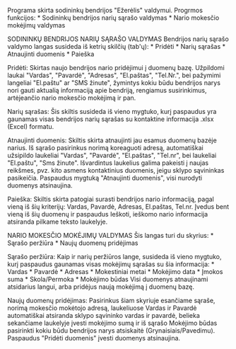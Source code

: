 Programa skirta sodininkų bendrijos "Ežerėlis" valdymui. Progrmos funkcijos:
    * Sodininkų bendrijos narių sąrašo valdymas
    * Nario mokesčio mokėjimų valdymas

SODININKŲ BENDRIJOS NARIŲ SĄRAŠO VALDYMAS
Bendrijos narių sąrašo valdymo langas susideda iš ketrių skilčių (tab'ų):
    * Pridėti
    * Narių sąrašas
    * Atnaujinti duomenis
    * Paieška

Pridėti:
Skirtas naujo bendrijos nario pridėjimui į duomenų bazę. Užpildomi laukai "Vardas", "Pavardė", "Adresas", "El.paštas", "Tel.Nr.", bei pažymimi langeliai "El.paštu" ar "SMS žinute", žymintys kokiu būdu bendrijos narys
nori gauti aktualią informaciją apie bendriją, rengiamus susirinkimus, artėjeančio nario mokesčio mokėjimą ir pan.

Narių sąrašas:
Šis skiltis susideda iš vieno mygtuko, kurį paspaudus yra gaunamas visas bendrijos narių sąrašas su kontaktine informacija .xlsx (Excel) formatu.

Atnaujinti duomenis:
Skiltis skirta atnaujinti jau esamus duomenų bazėje narius. Iš sąrašo pasirinkus norimą koreaguoti adresą, automatiškai užsipildo laukeliai "Vardas", "Pavardė", "El.paštas", "Tel.nr", bei laukeliai 
"El.paštu", "Sms žinute". Išvardintus laukelius galima pakeisti į naujas reikšmes, pvz. kito asmens kontaktinius duomenis, jeigu sklypo sąvininkas pasikeičia. Paspaudus mygtuką "Atnaujinti duomenis", visi nurodyti duomenys atsinaujina.

Paieška:
Skiltis skirta patogiai surasti bendrijos nario informaciją, pagal vieną iš šių kriterijų: Vardas, Pavardė, Adresas, El.paštas, Tel.nr. Įvedus bent vieną iš šių duomenų ir paspaudus Ieškoti, ieškomo nario informacija atsiranda pilkame teksto laukelyje.

NARIO MOKESČIO MOKĖJIMŲ VALDYMAS
Šis langas turi du skyrius:
    * Sąrašo peržiūra
    * Naujų duomenų pridėjimas

Sąrašo peržiūra:
Kaip ir narių peržiūros lange, susideda iš vieno mygtuko, kurį paspaudus gaunamas visas mokėjimų sąrašas su šia informacija:
    * Vardas
    * Pavardė
    * Adresas
    * Mokestiniai metai
    * Mokėjimo data
    * Įmokos suma
    * Skola/Permoka
    * Mokėjimo būdas
Visi duomenys atnaujinami atsidarius langui, arba pridėjus naują mokėjimą į duomenų bazę.

Naujų duomenų pridėjimas:
Pasirinkus šiam skyriuje esančiame sąraše, norimą mokesčio mokėtojo adresą, laukeliuose Vardas ir Pavardė automatiškai atsiranda sklypo sąvininko vardas ir pavardė, belieka sekančiame laukelyje įvesti mokėjimo sumą ir iš sąrašo Mokėjimo būdas pasirinkti kokiu būdu bendrijos narys atsiskaitė (Grynaisiais/Pavedimu). Paspaudus "Pridėti duomenis" įvesti duomenys atsinaujina.